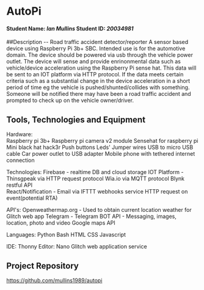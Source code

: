 # AutoPi
#### Student Name: *Ian Mullins*   Student ID: *20034981*

##Description
-- Road traffic accident detector/reporter
A sensor based device using Raspberry Pi 3b+ SBC. Intended use is for the automotive domain.
The device should be powered via usb through the vehicle power outlet.
The device will sense and provide enrinonmental data such as vehicle/device acceleration using the Raspberry Pi sense hat.
This data will be sent to an IOT platform via HTTP protocol. If the data meets certain criteria such as 
a substantial change in the device acceleration in a short period of time eg the vehicle is pushed/shunted/collides with something. 
Someone will be notified there may have been a road traffic accident and prompted to check up on the vehicle owner/driver.

## Tools, Technologies and Equipment
Hardware: 	
			Raspberry pi 3b+
			Raspberry pi camera v2 module
			Sensehat for raspberry pi
			Mini black hat hack3r
			Push buttons
			Leds'
			Jumper wires
			USB to micro USB cable
			Car power outlet to USB adapter
			Mobile phone with tethered internet connection

Technologies: 
            Firebase - realtime DB and cloud storage
			IOT Platform - 	Thinsgpeak via HTTP request protocol
							Wia.io via MQTT protocol
							Blynk restful API				
			React/Notification - Email via IFTTT webhooks service HTTP request on event(potential RTA)

API's:		Openweathermap.org - Used to obtain current location weather for Glitch web app
			Telegram - Telegram BOT API - Messaging, images, location, photo and video
			Google maps API


Languages:	Python
            Bash
            HTML
            CSS
            Javascript

IDE:		Thonny
Editor: 	Nano
            Glitch web application service



## Project Repository
https://github.com/mullins1989/autopi


